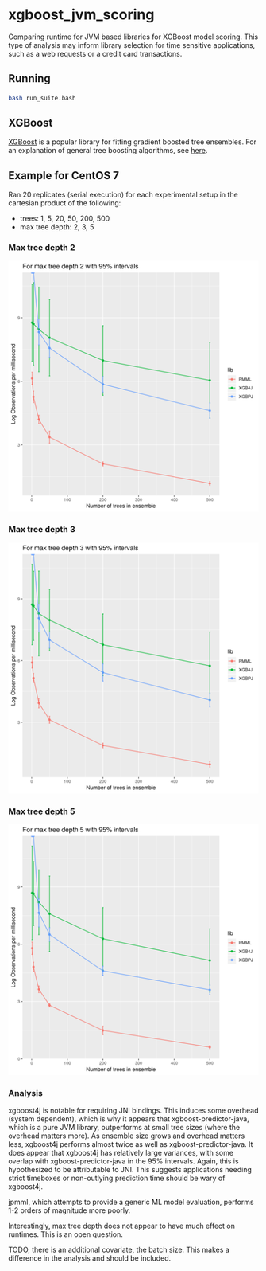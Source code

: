 # xgboost_jvm_scoring
Comparing runtime for JVM based libraries for XGBoost model scoring. This type of analysis may inform library selection for time sensitive applications, such as a web requests or a credit card transactions.

## Running
```bash
bash run_suite.bash
```

## XGBoost
[XGBoost](https://xgboost.readthedocs.io/en/latest/#) is a popular library for fitting gradient boosted tree ensembles. For an explanation of general tree boosting algorithms, see [here](https://github.com/holub008/snippets/blob/master/tree_learning/tree_learning_overview.pdf).

## Example for CentOS 7
Ran 20 replicates (serial execution) for each experimental setup in the cartesian product of the following:
* trees: 1, 5, 20, 50, 200, 500
* max tree depth: 2, 3, 5

### Max tree depth 2

![](docs/images/depth2.png)

### Max tree depth 3

![](docs/images/depth3.png)

### Max tree depth 5

![](docs/images/depth5.png)

### Analysis
xgboost4j is notable for requiring JNI bindings. This induces some overhead (system dependent), which is why it appears that xgboost-predictor-java, which is a pure JVM library, outperforms at small tree sizes (where the overhead matters more). As ensemble size grows and overhead matters less, xgboost4j performs almost twice as well as xgboost-predictor-java. It does appear that xgboost4j has relatively large variances, with some overlap with xgboost-predictor-java in the 95% intervals. Again, this is hypothesized to be attributable to JNI. This suggests applications needing strict timeboxes or non-outlying prediction time should be wary of xgboost4j.

jpmml, which attempts to provide a generic ML model evaluation, performs 1-2 orders of magnitude more poorly.

Interestingly, max tree depth does not appear to have much effect on runtimes. This is an open question.

TODO, there is an additional covariate, the batch size. This makes a difference in the analysis and should be included.
